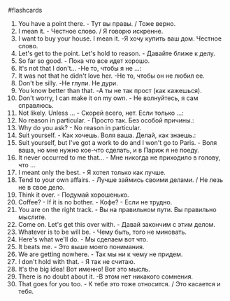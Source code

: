 #flashcards 

1. You have a point there. - Тут вы правы. / Тоже верно.  
2. I mean it. - Честное слово. / Я говорю искренне.  
3. I want to buy your house. I mean it. -Я хочу купить ваш дом. Честное слово.  
4. Let's get to the point. Let's hold to reason. - Давайте ближе к делу.  
5. So far so good. - Пока что все идет хорошо.  
6. It's not that I don't... -He то, чтобы я не ...:  
7. It was not that he didn't love her. -He то, чтобы он не любил ее.  
8. Don't be silly. -Не глупи. Не дури.  
9. You know better than that. -А ты не так прост (как кажешься).  
10. Don't worry, I can make it on my own. - He волнуйтесь, я сам справлюсь.  
11. Not likely. Unless ... - Скорей всего, нет. Если только ...:  
12. No reason in particular. - Просто так. Без особой причины.:  
13. Why do you ask? - No reason in particular.  
14. Suit yourself. - Как хочешь. Воля ваша. Делай, как знаешь.:  
15. Suit yourself, but I've got a work to do and I won't go to Paris. - Воля ваша, но мне нужно кое-что сделать, и в Париж я не поеду.  
16. It never occurred to me that... - Мне никогда не приходило в голову, что ...  
17. I meant only the best. - Я хотел только как лучше.  
18. Tend to your own affairs. - Лучше займись своими делами. / Не лезь не в свое дело.  
19. Think it over. - Подумай хорошенько.  
20. Coffee? - If it is no bother. - Кофе? - Если не трудно.  
21. You are on the right track. - Вы на правильном пути. Вы правильно мыслите.  
22. Come on. Let's get this over with. - Давай закончим с этим делом.  
23. Whatever is to be will be. - Чему быть, того не миновать.  
24. Here's what we'll do. - Мы сделаем вот что.  
25. It beats me. - Это выше моего понимания.  
26. We are getting nowhere. - Так мы ни к чему не придем.  
27. I don't hold with that. - Я так не считаю.  
28. It's the big idea! Вот именно! Вот это мысль.  
29. There is no doubt about it. -B этом нет никакого сомнения.  
30. That goes for you too. - К тебе это тоже относится. / Это касается и тебя.